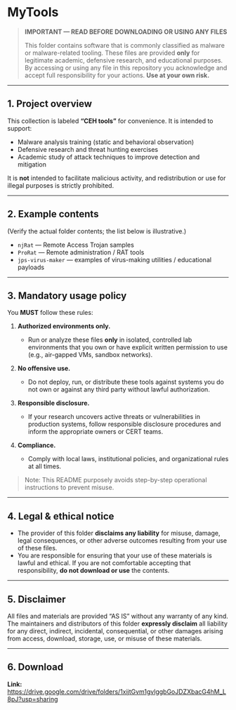 # MyTools

> **IMPORTANT — READ BEFORE DOWNLOADING OR USING ANY FILES**
>
> This folder contains software that is commonly classified as malware or malware-related tooling. These files are provided **only** for legitimate academic, defensive research, and educational purposes. By accessing or using any file in this repository you acknowledge and accept full responsibility for your actions. **Use at your own risk.**

---

## 1. Project overview

This collection is labeled **“CEH tools”** for convenience. It is intended to support:

* Malware analysis training (static and behavioral observation)
* Defensive research and threat hunting exercises
* Academic study of attack techniques to improve detection and mitigation

It is **not** intended to facilitate malicious activity, and redistribution or use for illegal purposes is strictly prohibited.

---

## 2. Example contents

(Verify the actual folder contents; the list below is illustrative.)

* `njRat` — Remote Access Trojan samples
* `ProRat` — Remote administration / RAT tools
* `jps-virus-maker` — examples of virus-making utilities / educational payloads

---

## 3. Mandatory usage policy

You **MUST** follow these rules:

1. **Authorized environments only.**

   * Run or analyze these files **only** in isolated, controlled lab environments that you own or have explicit written permission to use (e.g., air-gapped VMs, sandbox networks).
2. **No offensive use.**

   * Do not deploy, run, or distribute these tools against systems you do not own or against any third party without lawful authorization.
3. **Responsible disclosure.**

   * If your research uncovers active threats or vulnerabilities in production systems, follow responsible disclosure procedures and inform the appropriate owners or CERT teams.
4. **Compliance.**

   * Comply with local laws, institutional policies, and organizational rules at all times.

> Note: This README purposely avoids step-by-step operational instructions to prevent misuse.

---

## 4. Legal & ethical notice

* The provider of this folder **disclaims any liability** for misuse, damage, legal consequences, or other adverse outcomes resulting from your use of these files.
* You are responsible for ensuring that your use of these materials is lawful and ethical. If you are not comfortable accepting that responsibility, **do not download or use** the contents.

---

## 5. Disclaimer

All files and materials are provided “AS IS” without any warranty of any kind. The maintainers and distributors of this folder **expressly disclaim** all liability for any direct, indirect, incidental, consequential, or other damages arising from access, download, storage, use, or misuse of these materials.

---

## 6. Download
**Link:** https://drive.google.com/drive/folders/1xijtGvm1gvlggbGoJDZXbacG4hM_L8pJ?usp=sharing  
